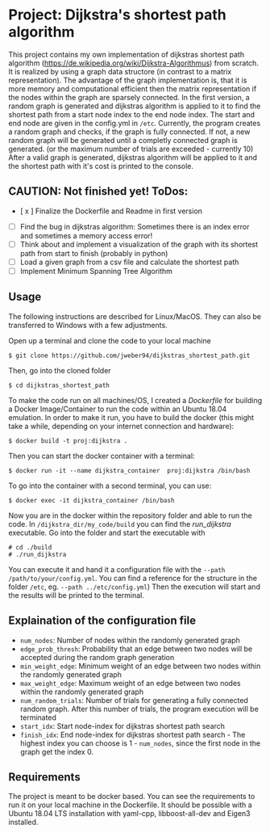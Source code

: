 # Project: Dijkstra's shortest path algorithm

This project contains my own implementation of dijkstras shortest path algorithm (https://de.wikipedia.org/wiki/Dijkstra-Algorithmus) from scratch. It is realized by using a graph data structore (in contrast to a matrix representation). The advantage of the graph implementation is, that it is more memory and computational efficient then the matrix representation if the nodes within the graph are sparsely connected. In the first version, a random graph is generated and dijkstras algorithm is applied to it to find the shortest path from a start node index to the end node index. The start and end node are given in the config.yml in ```/etc```. 
Currently, the program creates a random graph and checks, if the graph is fully connected. If not, a new random graph will be generated until a completly connected graph is generated. (or the maximum number of trials are exceeded - currently 10) 
After a valid graph is generated, dijkstras algorithm will be applied to it and the shortest path with it's cost is printed to the console.    

## CAUTION: Not finished yet! ToDos:

- [ x ] Finalize the Dockerfile and Readme in first version
- [ ] Find the bug in dijkstras algorithm: Sometimes there is an index error and sometimes a memory access error!
- [ ] Think about and implement a visualization of the graph with its shortest path from start to finish (probably in python)
- [ ] Load a given graph from a csv file and calculate the shortest path 
- [ ] Implement Minimum Spanning Tree Algorithm

## Usage

The following instructions are described for Linux/MacOS. They can also be transferred to Windows with a few adjustments.

Open up a terminal and clone the code to your local machine  

    $ git clone https://github.com/jweber94/dijkstras_shortest_path.git

Then, go into the cloned folder

    $ cd dijkstras_shortest_path

To make the code run on all machines/OS, I created a _Dockerfile_ for building a Docker Image/Container to run the code within an Ubuntu 18.04 emulation.
In order to make it run, you have to build the docker (this might take a while, depending on your internet connection and hardware):

    $ docker build -t proj:dijkstra .

Then you can start the docker container with a terminal:

    $ docker run -it --name dijkstra_container  proj:dijkstra /bin/bash

To go into the container with a second terminal, you can use:

    $ docker exec -it dijkstra_container /bin/bash

Now you are in the docker within the repository folder and able to run the code. In ```/dijkstra_dir/my_code/build``` you can find the _run_dijkstra_ executable. 
Go into the folder and start the executable with 

    # cd ./build
    # ./run_dijkstra

You can execute it and hand it a configuration file with the ```--path /path/to/your/config.yml```. You can find a reference for the structure in the folder ```/etc```, eg. ```--path ../etc/config.yml```) Then the execution will start and the results will be printed to the terminal. 

## Explaination of the configuration file

+ ```num_nodes```: Number of nodes within the randomly generated graph
+ ```edge_prob_thresh```: Probability that an edge between two nodes will be accepted during the random graph generation
+ ```min_weight_edge```: Minimum weight of an edge between two nodes within the randomly generated graph
+ ```max_weight_edge```: Maximum weight of an edge between two nodes within the randomly generated graph
+ ```num_random_trials```: Number of trials for generating a fully connected random graph. After this number of trials, the program execution will be terminated
+ ```start_idx```: Start node-index for dijkstras shortest path search
+ ```finish_idx```: End node-index for dijkstras shortest path search - The highest index you can choose is 1 - ```num_nodes```, since the first node in the graph get the index 0. 

## Requirements

The project is meant to be docker based. You can see the requirements to run it on your local machine in the Dockerfile. It should be possible with a Ubuntu 18.04 LTS installation with yaml-cpp, libboost-all-dev and Eigen3 installed. 